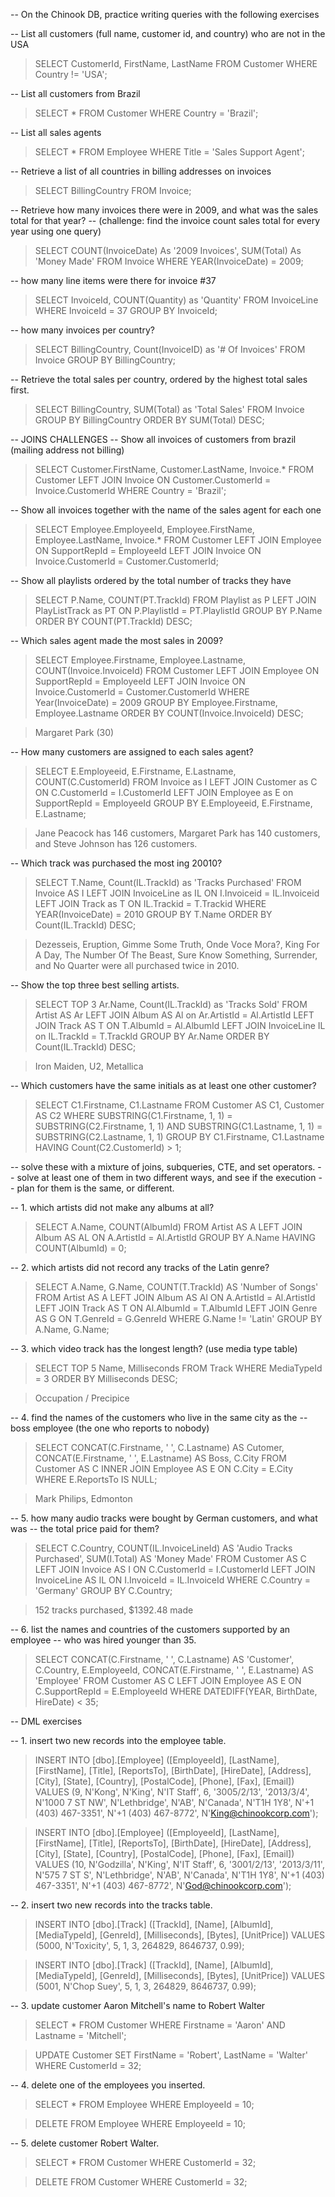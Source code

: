 -- On the Chinook DB, practice writing queries with the following exercises

-- List all customers (full name, customer id, and country) who are not in the USA
> SELECT CustomerId, FirstName, LastName FROM Customer WHERE Country != 'USA';

-- List all customers from Brazil
> SELECT * FROM Customer WHERE Country = 'Brazil';

-- List all sales agents
> SELECT * FROM Employee WHERE Title = 'Sales Support Agent';

-- Retrieve a list of all countries in billing addresses on invoices
> SELECT BillingCountry FROM Invoice;

-- Retrieve how many invoices there were in 2009, and what was the sales total for that year?
    -- (challenge: find the invoice count sales total for every year using one query)
> SELECT COUNT(InvoiceDate) As '2009 Invoices', SUM(Total) As 'Money Made' FROM Invoice WHERE YEAR(InvoiceDate) = 2009;

-- how many line items were there for invoice #37
> SELECT InvoiceId, COUNT(Quantity) as 'Quantity' FROM InvoiceLine WHERE InvoiceId = 37 GROUP BY InvoiceId;

-- how many invoices per country?
> SELECT  BillingCountry, Count(InvoiceID) as '# Of Invoices' FROM Invoice GROUP BY BillingCountry;

-- Retrieve the total sales per country, ordered by the highest total sales first.
> SELECT BillingCountry, SUM(Total) as 'Total Sales' FROM Invoice GROUP BY BillingCountry ORDER BY SUM(Total) DESC;


-- JOINS CHALLENGES
-- Show all invoices of customers from brazil (mailing address not billing)
> SELECT Customer.FirstName, Customer.LastName, Invoice.* FROM Customer LEFT JOIN Invoice ON Customer.CustomerId = Invoice.CustomerId WHERE Country = 'Brazil';

-- Show all invoices together with the name of the sales agent for each one
> SELECT Employee.EmployeeId, Employee.FirstName, Employee.LastName, Invoice.* FROM Customer LEFT JOIN Employee ON SupportRepId = EmployeeId LEFT JOIN Invoice ON Invoice.CustomerId = Customer.CustomerId;

-- Show all playlists ordered by the total number of tracks they have
> SELECT P.Name, COUNT(PT.TrackId) FROM Playlist as P LEFT JOIN PlayListTrack as PT ON P.PlaylistId = PT.PlaylistId GROUP BY P.Name ORDER BY COUNT(PT.TrackId) DESC;

-- Which sales agent made the most sales in 2009?
> SELECT Employee.Firstname, Employee.Lastname, COUNT(Invoice.InvoiceId) FROM Customer LEFT JOIN Employee ON SupportRepId = EmployeeId  LEFT JOIN Invoice ON Invoice.CustomerId = Customer.CustomerId WHERE Year(InvoiceDate) = 2009 GROUP BY Employee.Firstname, Employee.Lastname ORDER BY COUNT(Invoice.InvoiceId) DESC;

> Margaret Park (30)

-- How many customers are assigned to each sales agent?
> SELECT E.Employeeid, E.Firstname, E.Lastname, COUNT(C.CustomerId) FROM Invoice as I LEFT JOIN Customer as C ON C.CustomerId = I.CustomerId LEFT JOIN Employee as E on SupportRepId = EmployeeId GROUP BY E.Employeeid, E.Firstname, E.Lastname;

> Jane Peacock has 146 customers, Margaret Park has 140 customers, and Steve Johnson has 126 customers.

-- Which track was purchased the most ing 20010?
> SELECT T.Name, Count(IL.TrackId) as 'Tracks Purchased' FROM Invoice AS I LEFT JOIN InvoiceLine as IL ON I.Invoiceid = IL.Invoiceid LEFT JOIN Track as T ON IL.Trackid = T.Trackid WHERE YEAR(InvoiceDate) = 2010 GROUP BY T.Name ORDER BY Count(IL.TrackId) DESC;

> Dezesseis, Eruption, Gimme Some Truth, Onde Voce Mora?, King For A Day, The Number Of The Beast, Sure Know Something, Surrender, and No Quarter were all purchased twice in 2010.

-- Show the top three best selling artists.
> SELECT TOP 3 Ar.Name, Count(IL.TrackId) as 'Tracks Sold' FROM Artist AS Ar LEFT JOIN Album AS Al on Ar.ArtistId = Al.ArtistId LEFT JOIN Track AS T ON T.AlbumId = Al.AlbumId LEFT JOIN InvoiceLine IL on IL.TrackId = T.TrackId GROUP BY Ar.Name ORDER BY Count(IL.TrackId) DESC;

> Iron Maiden, U2, Metallica

-- Which customers have the same initials as at least one other customer?
> SELECT C1.Firstname, C1.Lastname FROM Customer AS C1, Customer AS C2 WHERE SUBSTRING(C1.Firstname, 1, 1) = SUBSTRING(C2.Firstname, 1, 1) AND SUBSTRING(C1.Lastname, 1, 1) = SUBSTRING(C2.Lastname, 1, 1) GROUP BY C1.Firstname, C1.Lastname HAVING Count(C2.CustomerId) > 1;


-- solve these with a mixture of joins, subqueries, CTE, and set operators.
-- solve at least one of them in two different ways, and see if the execution
-- plan for them is the same, or different.

-- 1. which artists did not make any albums at all?
> SELECT A.Name, COUNT(AlbumId) FROM Artist AS A LEFT JOIN Album AS AL ON A.ArtistId = Al.ArtistId GROUP BY A.Name HAVING COUNT(AlbumId) = 0;

-- 2. which artists did not record any tracks of the Latin genre?
> SELECT A.Name, G.Name, COUNT(T.TrackId) AS 'Number of Songs' FROM Artist AS A LEFT JOIN Album AS Al ON A.ArtistId = Al.ArtistId LEFT JOIN Track AS T ON Al.AlbumId = T.AlbumId LEFT JOIN Genre AS G ON T.GenreId = G.GenreId WHERE G.Name != 'Latin' GROUP BY A.Name, G.Name;

-- 3. which video track has the longest length? (use media type table)
> SELECT TOP 5 Name, Milliseconds FROM Track WHERE MediaTypeId = 3 ORDER BY Milliseconds DESC;

> Occupation / Precipice

-- 4. find the names of the customers who live in the same city as the
--    boss employee (the one who reports to nobody)
> SELECT CONCAT(C.Firstname, ' ', C.Lastname) AS Cutomer, CONCAT(E.Firstname, ' ', E.Lastname) AS Boss, C.City FROM Customer AS C INNER JOIN Employee AS E ON C.City = E.City WHERE E.ReportsTo IS NULL;

> Mark Philips, Edmonton

-- 5. how many audio tracks were bought by German customers, and what was
--    the total price paid for them?
> SELECT C.Country, COUNT(IL.InvoiceLineId) AS 'Audio Tracks Purchased', SUM(I.Total) AS 'Money Made' FROM Customer AS C LEFT JOIN Invoice AS I ON C.CustomerId = I.CustomerId LEFT JOIN InvoiceLine AS IL ON I.InvoiceId = IL.InvoiceId WHERE C.Country = 'Germany' GROUP BY C.Country;

> 152 tracks purchased, $1392.48 made

-- 6. list the names and countries of the customers supported by an employee
--    who was hired younger than 35.
> SELECT CONCAT(C.Firstname, ' ', C.Lastname) AS 'Customer', C.Country, E.EmployeeId, CONCAT(E.Firstname, ' ', E.Lastname) AS 'Employee' FROM Customer AS C LEFT JOIN Employee AS E ON C.SupportRepId = E.EmployeeId WHERE DATEDIFF(YEAR, BirthDate, HireDate) < 35;

-- DML exercises

-- 1. insert two new records into the employee table.
> INSERT INTO [dbo].[Employee] ([EmployeeId], [LastName], [FirstName], [Title], [ReportsTo], [BirthDate], [HireDate], [Address], [City], [State], [Country], [PostalCode], [Phone], [Fax], [Email]) VALUES (9, N'Kong', N'King', N'IT Staff', 6, '3005/2/13', '2013/3/4', N'1000 7 ST NW', N'Lethbridge', N'AB', N'Canada', N'T1H 1Y8', N'+1 (403) 467-3351', N'+1 (403) 467-8772', N'King@chinookcorp.com');

> INSERT INTO [dbo].[Employee] ([EmployeeId], [LastName], [FirstName], [Title], [ReportsTo], [BirthDate], [HireDate], [Address], [City], [State], [Country], [PostalCode], [Phone], [Fax], [Email]) VALUES (10, N'Godzilla', N'King', N'IT Staff', 6, '3001/2/13', '2013/3/11', N'575 7 ST S', N'Lethbridge', N'AB', N'Canada', N'T1H 1Y8', N'+1 (403) 467-3351', N'+1 (403) 467-8772', N'God@chinookcorp.com');

-- 2. insert two new records into the tracks table.
> INSERT INTO [dbo].[Track] ([TrackId], [Name], [AlbumId], [MediaTypeId], [GenreId], [Milliseconds], [Bytes], [UnitPrice])
VALUES (5000, N'Toxicity', 5, 1, 3, 264829, 8646737, 0.99);

> INSERT INTO [dbo].[Track] ([TrackId], [Name], [AlbumId], [MediaTypeId], [GenreId], [Milliseconds], [Bytes], [UnitPrice])
VALUES (5001, N'Chop Suey', 5, 1, 3, 264829, 8646737, 0.99);


-- 3. update customer Aaron Mitchell's name to Robert Walter
> SELECT * FROM Customer WHERE Firstname = 'Aaron' AND Lastname = 'Mitchell';

> UPDATE Customer SET FirstName = 'Robert', LastName = 'Walter' WHERE CustomerId = 32;

-- 4. delete one of the employees you inserted.
> SELECT * FROM Employee WHERE EmployeeId = 10;

> DELETE FROM Employee WHERE EmployeeId = 10;

-- 5. delete customer Robert Walter.
> SELECT * FROM Customer WHERE CustomerId = 32;

> DELETE FROM Customer WHERE CustomerId = 32;


